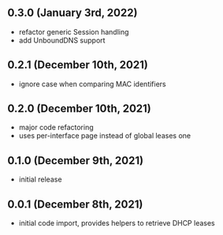 ## 0.3.0 (January 3rd, 2022)

* refactor generic Session handling
* add UnboundDNS support

## 0.2.1 (December 10th, 2021)

* ignore case when comparing MAC identifiers

## 0.2.0 (December 10th, 2021)

* major code refactoring
* uses per-interface page instead of global leases one

## 0.1.0 (December 9th, 2021)

* initial release

## 0.0.1 (December 8th, 2021)

* initial code import, provides helpers to retrieve DHCP leases
